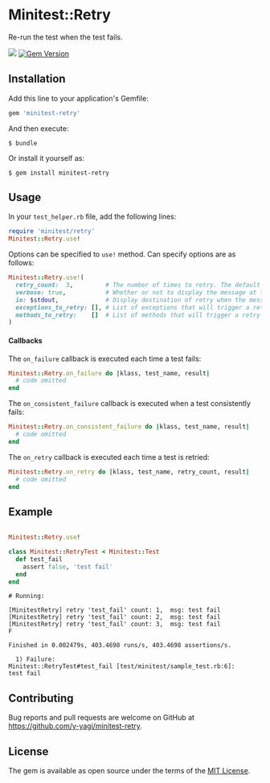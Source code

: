 # Minitest::Retry

Re-run the test when the test fails.

![](https://github.com/y-yagi/minitest-retry/workflows/CI/badge.svg)
[![Gem Version](https://badge.fury.io/rb/minitest-retry.svg)](http://badge.fury.io/rb/minitest-retry)

## Installation

Add this line to your application's Gemfile:

```ruby
gem 'minitest-retry'
```

And then execute:

    $ bundle

Or install it yourself as:

    $ gem install minitest-retry

## Usage

In your `test_helper.rb` file, add the following lines:

```ruby
require 'minitest/retry'
Minitest::Retry.use!
```

Options can be specified to `use!` method. Can specify options are as follows:

```ruby
Minitest::Retry.use!(
  retry_count:  3,         # The number of times to retry. The default is 3.
  verbose: true,           # Whether or not to display the message at the time of retry. The default is true.
  io: $stdout,             # Display destination of retry when the message. The default is stdout.
  exceptions_to_retry: [], # List of exceptions that will trigger a retry (when empty, all exceptions will).
  methods_to_retry:    []  # List of methods that will trigger a retry (when empty, all methods will).
)
```

#### Callbacks
The `on_failure` callback is executed each time a test fails:
```ruby
Minitest::Retry.on_failure do |klass, test_name, result|
  # code omitted
end
```

The `on_consistent_failure` callback is executed when a test consistently fails:
```ruby
Minitest::Retry.on_consistent_failure do |klass, test_name, result|
  # code omitted
end
```

The `on_retry` callback is executed each time a test is retried:
```ruby
Minitest::Retry.on_retry do |klass, test_name, retry_count, result|
  # code omitted
end
```

## Example

```ruby

Minitest::Retry.use!

class Minitest::RetryTest < Minitest::Test
  def test_fail
    assert false, 'test fail'
  end
end
```

```console
# Running:

[MinitestRetry] retry 'test_fail' count: 1,  msg: test fail
[MinitestRetry] retry 'test_fail' count: 2,  msg: test fail
[MinitestRetry] retry 'test_fail' count: 3,  msg: test fail
F

Finished in 0.002479s, 403.4698 runs/s, 403.4698 assertions/s.

  1) Failure:
Minitest::RetryTest#test_fail [test/minitest/sample_test.rb:6]:
test fail
```

## Contributing

Bug reports and pull requests are welcome on GitHub at https://github.com/y-yagi/minitest-retry.


## License

The gem is available as open source under the terms of the [MIT License](http://opensource.org/licenses/MIT).
